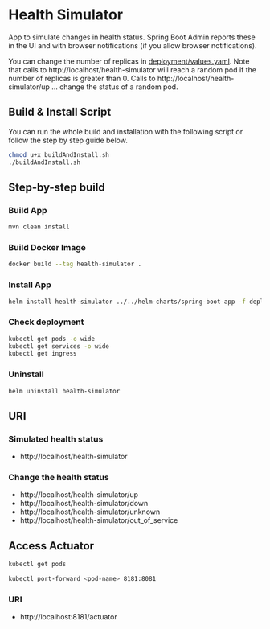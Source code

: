 # Health Simulator

App to simulate changes in health status. Spring Boot Admin reports these in the UI and with browser notifications (if you allow browser notifications).

You can change the number of replicas in [deployment/values.yaml](deployment/values.yaml). Note that calls to http://localhost/health-simulator will reach a random pod if the number of replicas is greater than 0. Calls to http://localhost/health-simulator/up ... change the status of a random pod.

## Build & Install Script

You can run the whole build and installation with the following script or follow the step by step guide below.

```bash
chmod u+x buildAndInstall.sh
./buildAndInstall.sh
```

## Step-by-step build

### Build App
```bash
mvn clean install
```

### Build Docker Image
```bash
docker build --tag health-simulator .
```

### Install App
```bash
helm install health-simulator ../../helm-charts/spring-boot-app -f deployment/values.yaml
```

### Check deployment
```bash
kubectl get pods -o wide
kubectl get services -o wide
kubectl get ingress
```

### Uninstall
```bash
helm uninstall health-simulator
```

## URI

### Simulated health status

- http://localhost/health-simulator

### Change the health status

- http://localhost/health-simulator/up
- http://localhost/health-simulator/down
- http://localhost/health-simulator/unknown
- http://localhost/health-simulator/out_of_service

## Access Actuator
```bash
kubectl get pods
```
```bash
kubectl port-forward <pod-name> 8181:8081
```
### URI

- http://localhost:8181/actuator
